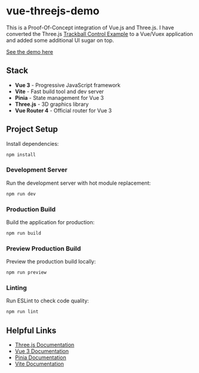 # vue-threejs-demo

This is a Proof-Of-Concept integration of Vue.js and Three.js. I have converted the Three.js [Trackball Control Example](https://threejs.org/examples/?q=cont#misc_controls_trackball) to a Vue/Vuex application and added some additional UI sugar on top.

[See the demo here](https://vue-threejs-demo.pages.dev/)

## Stack

- **Vue 3** - Progressive JavaScript framework
- **Vite** - Fast build tool and dev server
- **Pinia** - State management for Vue 3
- **Three.js** - 3D graphics library
- **Vue Router 4** - Official router for Vue 3

## Project Setup

Install dependencies:
```bash
npm install
```

### Development Server

Run the development server with hot module replacement:
```bash
npm run dev
```

### Production Build

Build the application for production:
```bash
npm run build
```

### Preview Production Build

Preview the production build locally:
```bash
npm run preview
```

### Linting

Run ESLint to check code quality:
```bash
npm run lint
```

## Helpful Links

- [Three.js Documentation](https://threejs.org/docs/)
- [Vue 3 Documentation](https://vuejs.org/)
- [Pinia Documentation](https://pinia.vuejs.org/)
- [Vite Documentation](https://vitejs.dev/)
